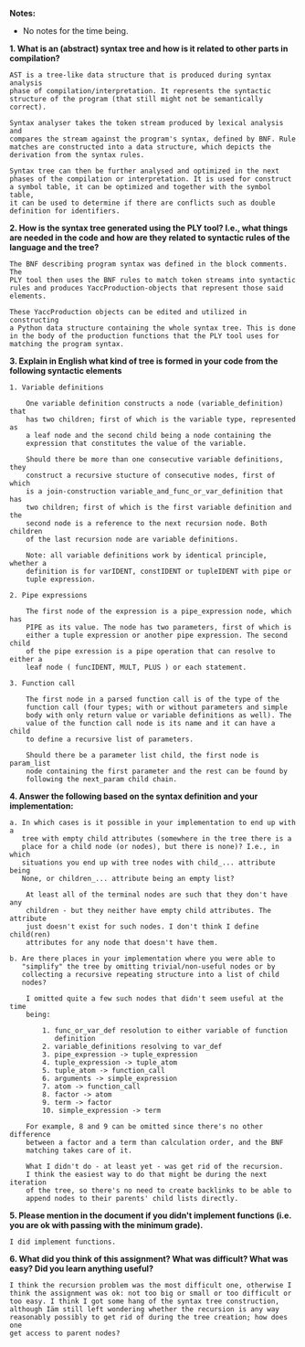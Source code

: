 **Notes:**
- No notes for the time being.

**1. What is an (abstract) syntax tree and how is it related to other parts in compilation?**
    
    AST is a tree-like data structure that is produced during syntax analysis 
    phase of compilation/interpretation. It represents the syntactic 
    structure of the program (that still might not be semantically correct).
    
    Syntax analyser takes the token stream produced by lexical analysis and 
    compares the stream against the program's syntax, defined by BNF. Rule
    matches are constructed into a data structure, which depicts the 
    derivation from the syntax rules.
    
    Syntax tree can then be further analysed and optimized in the next 
    phases of the compilation or interpretation. It is used for construct 
    a symbol table, it can be optimized and together with the symbol table,
    it can be used to determine if there are conflicts such as double 
    definition for identifiers. 
    
**2. How is the syntax tree generated using the PLY tool? I.e., what things are needed in the code and how are they related to syntactic rules of the language and the tree?**
    
    The BNF describing program syntax was defined in the block comments. The 
    PLY tool then uses the BNF rules to match token streams into syntactic 
    rules and produces YaccProduction-objects that represent those said 
    elements.
    
    These YaccProduction objects can be edited and utilized in constructing 
    a Python data structure containing the whole syntax tree. This is done
    in the body of the production functions that the PLY tool uses for 
    matching the program syntax.
    
**3. Explain in English what kind of tree is formed in your code from the following syntactic elements**

    1. Variable definitions
    
        One variable definition constructs a node (variable_definition) that
        has two children; first of which is the variable type, represented as
        a leaf node and the second child being a node containing the 
        expression that constitutes the value of the variable.
        
        Should there be more than one consecutive variable definitions, they
        construct a recursive stucture of consecutive nodes, first of which
        is a join-construction variable_and_func_or_var_definition that has
        two children; first of which is the first variable definition and the 
        second node is a reference to the next recursion node. Both children 
        of the last recursion node are variable definitions.
        
        Note: all variable definitions work by identical principle, whether a
        definition is for varIDENT, constIDENT or tupleIDENT with pipe or 
        tuple expression.    
        
    2. Pipe expressions
        
        The first node of the expression is a pipe_expression node, which has
        PIPE as its value. The node has two parameters, first of which is
        either a tuple expression or another pipe expression. The second child
        of the pipe exression is a pipe operation that can resolve to either a
        leaf node ( funcIDENT, MULT, PLUS ) or each statement.
        
    3. Function call
        
        The first node in a parsed function call is of the type of the 
        function call (four types; with or without parameters and simple 
        body with only return value or variable definitions as well). The 
        value of the function call node is its name and it can have a child 
        to define a recursive list of parameters.
        
        Should there be a parameter list child, the first node is param_list
        node containing the first parameter and the rest can be found by
        following the next_param child chain.
        
**4. Answer the following based on the syntax definition and your implementation:**

    a. In which cases is it possible in your implementation to end up with a 
       tree with empty child attributes (somewhere in the tree there is a 
       place for a child node (or nodes), but there is none)? I.e., in which 
       situations you end up with tree nodes with child_... attribute being 
       None, or children_... attribute being an empty list?
       
        At least all of the terminal nodes are such that they don't have any
        children - but they neither have empty child attributes. The attribute
        just doesn't exist for such nodes. I don't think I define child(ren)
        attributes for any node that doesn't have them.
    
    b. Are there places in your implementation where you were able to 
       "simplify" the tree by omitting trivial/non-useful nodes or by 
       collecting a recursive repeating structure into a list of child 
       nodes?
        
        I omitted quite a few such nodes that didn't seem useful at the time
        being:
        
            1. func_or_var_def resolution to either variable of function 
               definition
            2. variable_definitions resolving to var_def
            3. pipe_expression -> tuple_expression
            4. tuple_expression -> tuple_atom
            5. tuple_atom -> function_call
            6. arguments -> simple_expression
            7. atom -> function_call
            8. factor -> atom
            9. term -> factor
            10. simple_expression -> term
            
        For example, 8 and 9 can be omitted since there's no other difference 
        between a factor and a term than calculation order, and the BNF 
        matching takes care of it.
        
        What I didn't do - at least yet - was get rid of the recursion.
        I think the easiest way to do that might be during the next iteration
        of the tree, so there's no need to create backlinks to be able to
        append nodes to their parents' child lists directly.
        
**5. Please mention in the document if you didn't implement functions (i.e. you are ok with passing with the minimum grade).**

    I did implement functions.

**6. What did you think of this assignment? What was difficult? What was easy? Did you learn anything useful?**

    I think the recursion problem was the most difficult one, otherwise I 
    think the assignment was ok: not too big or small or too difficult or 
    too easy. I think I got some hang of the syntax tree construction, 
    although Iäm still left wondering whether the recursion is any way 
    reasonably possibly to get rid of during the tree creation; how does one
    get access to parent nodes?